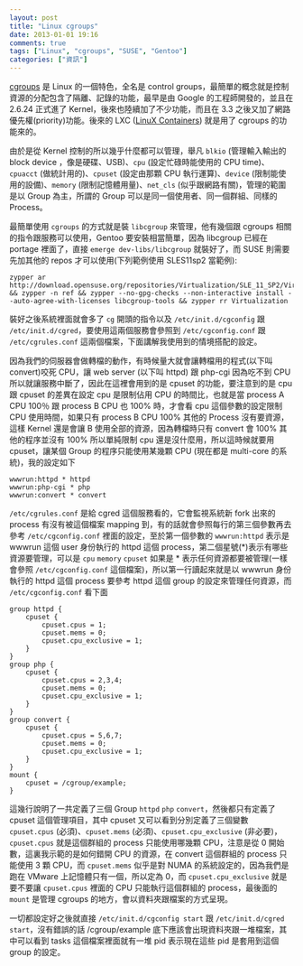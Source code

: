 ```yaml
---
layout: post
title: "Linux cgroups"
date: 2013-01-01 19:16
comments: true
tags: ["Linux", "cgroups", "SUSE", "Gentoo"]
categories: ["資訊"]
---
```


[cgroups](http://en.wikipedia.org/wiki/Cgroups) 是 Linux 的一個特色，全名是 control groups，最簡單的概念就是控制資源的分配包含了隔離、記錄的功能，最早是由 Google 的工程師開發的，並且在 2.6.24 正式進了 Kernel，後來也陸續加了不少功能，而且在 3.3 之後又加了網路優先權(priority)功能。後來的 LXC ([LinuX Containers](http://en.wikipedia.org/wiki/LXC)) 就是用了 cgroups 的功能來的。

由於是從 Kernel 控制的所以幾乎什麼都可以管理，舉凡 `blkio` (管理輸入輸出的 block device ，像是硬碟、USB)、`cpu` (設定忙碌時能使用的 CPU time)、`cpuacct` (做統計用的)、`cpuset` (設定由那顆 CPU 執行運算)、`device` (限制能使用的設備)、`memory` (限制記憶體用量)、`net_cls` (似乎跟網路有關)，管理的範圍是以 Group 為主，所謂的 Group 可以是同一個使用者、同一個群組、同樣的 Process。

最簡單使用 `cgroups` 的方式就是裝 `libcgroup` 來管理<!--more-->，他有幾個跟 cgroups 相關的指令跟服務可以使用，Gentoo 要安裝相當簡單，因為 libcgroup 已經在 portage 裡面了，直接 `emerge dev-libs/libcgroup` 就裝好了，而 SUSE 則需要先加其他的 repos 才可以使用(下列範例使用 SLES11sp2 當範例):

    zypper ar http://download.opensuse.org/repositories/Virtualization/SLE_11_SP2/Virtualization.repo && zypper -n ref && zypper --no-gpg-checks --non-interactive install --auto-agree-with-licenses libcgroup-tools && zypper rr Virtualization

裝好之後系統裡面就會多了 `cg` 開頭的指令以及 `/etc/init.d/cgconfig` 跟 `/etc/init.d/cgred`，要使用這兩個服務會參照到 `/etc/cgconfig.conf` 跟 `/etc/cgrules.conf` 這兩個檔案，下面講解我使用到的情境搭配的設定。

因為我們的伺服器會做轉檔的動作，有時候量大就會讓轉檔用的程式(以下叫 convert)咬死 CPU，讓 web server (以下叫 httpd) 跟 php-cgi 因為吃不到 CPU 所以就讓服務中斷了，因此在這裡會用到的是 cpuset 的功能，要注意到的是 cpu 跟 cpuset 的差異在設定 cpu 是限制佔用 CPU 的時間比，也就是當 process A CPU 100％ 跟 process B CPU 也 100% 時，才會看 cpu 這個參數的設定限制 CPU 使用時間，如果只有 process B CPU 100% 其他的 Process 沒有要資源，這樣 Kernel 還是會讓 B 使用全部的資源，因為轉檔時只有 convert 會 100% 其他的程序並沒有 100% 所以單純限制 cpu 還是沒什麼用，所以這時候就要用 cpuset，讓某個 Group 的程序只能使用某幾顆 CPU (現在都是 multi-core 的系統)，我的設定如下

    wwwrun:httpd * httpd
    wwwrun:php-cgi * php
    wwwrun:convert * convert

`/etc/cgrules.conf` 是給 cgred 這個服務看的，它會監視系統新 fork 出來的 process 有沒有被這個檔案 mapping 到，有的話就會參照每行的第三個參數再去參考 `/etc/cgconfig.conf` 裡面的設定，至於第一個參數的 `wwwrun:httpd` 表示是 wwwrun 這個 user 身份執行的 httpd 這個 process，第二個星號(*)表示有哪些資源要管理，可以是 `cpu` `memory` `cpuset` 如果是 * 表示任何資源都要被管理(一樣會參照 `/etc/cgconfig.conf` 這個檔案)，所以第一行讀起來就是以 wwwrun 身份執行的 httpd 這個 process 要參考 httpd 這個 group 的設定來管理任何資源，而 `/etc/cgconfig.conf` 看下面

    group httpd {
        cpuset {
            cpuset.cpus = 1;
            cpuset.mems = 0;
            cpuset.cpu_exclusive = 1;
        }
    }
    group php {
        cpuset {
            cpuset.cpus = 2,3,4;
            cpuset.mems = 0;
            cpuset.cpu_exclusive = 1;
        }
    }
    group convert {
        cpuset {
            cpuset.cpus = 5,6,7;
            cpuset.mems = 0;
            cpuset.cpu_exclusive = 1;
        }
    }
    mount {
        cpuset = /cgroup/example;
    }

這幾行說明了一共定義了三個 Group `httpd` `php` `convert`，然後都只有定義了 cpuset 這個管理項目，其中 cpuset 又可以看到分別定義了三個變數 `cpuset.cpus` (必須)、`cpuset.mems` (必須)、`cpuset.cpu_exclusive` (非必要)， `cpuset.cpus` 就是這個群組的 process 只能使用哪幾顆 CPU，注意是從 0 開始數，這裏我示範的是如何錯開 CPU 的資源，在 convert 這個群組的 process 只能使用 3 顆 CPU，而 `cpuset.mems` 似乎是對 NUMA 的系統設定的，因為我們是跑在 VMware 上記憶體只有一個，所以定為 0，而 `cpuset.cpu_exclusive` 就是要不要讓 `cpuset.cpus` 裡面的 CPU 只能執行這個群組的 process，最後面的 `mount` 是管理 cgroups 的地方，會以資料夾跟檔案的方式呈現。

一切都設定好之後就直接 `/etc/init.d/cgconfig start` 跟 `/etc/init.d/cgred start`，沒有錯誤的話 /cgroup/example 底下應該會出現資料夾跟一堆檔案，其中可以看到 tasks 這個檔案裡面就有一堆 pid 表示現在這些 pid 是套用到這個 group 的設定。
